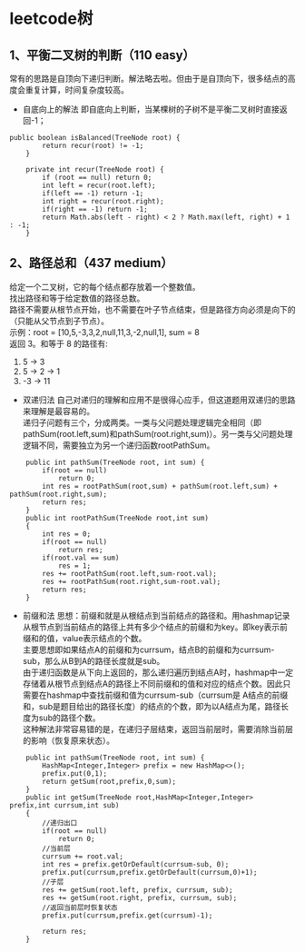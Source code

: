leetcode树
===
1、平衡二叉树的判断（110 easy）
---
常有的思路是自顶向下递归判断。解法略去啦。但由于是自顶向下，很多结点的高度会重复计算，时间复杂度较高。<br>
* 自底向上的解法
即自底向上判断，当某棵树的子树不是平衡二叉树时直接返回-1；
```
public boolean isBalanced(TreeNode root) {
        return recur(root) != -1;
    }

    private int recur(TreeNode root) {
        if (root == null) return 0;
        int left = recur(root.left);
        if(left == -1) return -1;
        int right = recur(root.right);
        if(right == -1) return -1;
        return Math.abs(left - right) < 2 ? Math.max(left, right) + 1 : -1;
    }
  ```
2、路径总和（437 medium）
---
给定一个二叉树，它的每个结点都存放着一个整数值。<br>
找出路径和等于给定数值的路径总数。<br>
路径不需要从根节点开始，也不需要在叶子节点结束，但是路径方向必须是向下的（只能从父节点到子节点）。<br>
示例：root = [10,5,-3,3,2,null,11,3,-2,null,1], sum = 8 <br>
返回 3。和等于 8 的路径有:<br>
1.  5 -> 3 <br>
2.  5 -> 2 -> 1 <br>
3.  -3 -> 11 <br>

* 双递归法
自己对递归的理解和应用不是很得心应手，但这道题用双递归的思路来理解是最容易的。<br>
递归子问题有三个，分成两类。一类与父问题处理逻辑完全相同（即pathSum(root.left,sum)和pathSum(root.right,sum)）。另一类与父问题处理逻辑不同，需要独立为另一个递归函数rootPathSum。<br>
```
    public int pathSum(TreeNode root, int sum) {
        if(root == null)
            return 0;
        int res = rootPathSum(root,sum) + pathSum(root.left,sum) + pathSum(root.right,sum); 
        return res;
    }
    public int rootPathSum(TreeNode root,int sum)
    {
        int res = 0;
        if(root == null)
            return res;
        if(root.val == sum)
            res = 1;
        res += rootPathSum(root.left,sum-root.val);
        res += rootPathSum(root.right,sum-root.val);
        return res;
    }
```
* 前缀和法
思想：前缀和就是从根结点到当前结点的路径和。用hashmap记录从根节点到当前结点的路径上共有多少个结点的前缀和为key。即key表示前缀和的值，value表示结点的个数。<br>
主要思想即如果结点A的前缀和为currsum，结点B的前缀和为currsum-sub，那么从B到A的路径长度就是sub。<br>
由于递归函数是从下向上返回的，那么递归遍历到结点A时，hashmap中一定存储着从根节点到结点A的路径上不同前缀和的值和对应的结点个数。因此只需要在hashmap中查找前缀和值为currsum-sub（currsum是
A结点的前缀和，sub是题目给出的路径长度）的结点的个数，即为以A结点为尾，路径长度为sub的路径个数。<br>
这种解法非常容易错的是，在递归子层结束，返回当前层时，需要消除当前层的影响（恢复原来状态）。<br>
```
    public int pathSum(TreeNode root, int sum) {
        HashMap<Integer,Integer> prefix = new HashMap<>();
        prefix.put(0,1);
        return getSum(root,prefix,0,sum);
    }
    public int getSum(TreeNode root,HashMap<Integer,Integer> prefix,int currsum,int sub)
    {
        //递归出口
        if(root == null)
            return 0;
        //当前层
        currsum += root.val;
        int res = prefix.getOrDefault(currsum-sub, 0);
        prefix.put(currsum,prefix.getOrDefault(currsum,0)+1);
        //子层
        res += getSum(root.left, prefix, currsum, sub);
        res += getSum(root.right, prefix, currsum, sub);
        //返回当前层时恢复状态
        prefix.put(currsum,prefix.get(currsum)-1);

        return res;
    }
```

  
  

